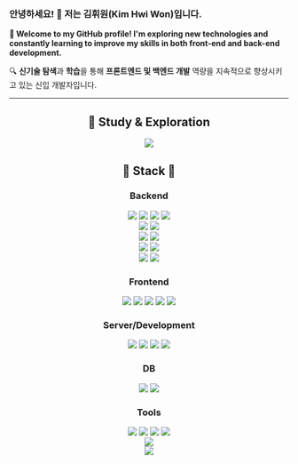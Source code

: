 ### 안녕하세요! 👋 저는 김휘원(Kim Hwi Won)입니다.

**🌟 Welcome to my GitHub profile! I'm exploring new technologies and constantly learning to improve my skills in both front-end and back-end development.**

🔍 **신기술 탐색**과 **학습**을 통해 **프론트엔드 및 백엔드 개발** 역량을 지속적으로 향상시키고 있는 신입 개발자입니다.

---

<div align="center">
  
## 📘 Study & Exploration
<a href="#"><img src="https://img.shields.io/badge/Notion-000000?style=for-the-badge&logo=Notion&logoColor=white"/></a>
<br>

## 🚀 Stack 🚀

### Backend
<img src="https://img.shields.io/badge/Java-007396?style=for-the-badge&logo=Java&logoColor=white">
<img src="https://img.shields.io/badge/Spring-6DB33F?style=for-the-badge&logo=Spring&logoColor=white">
<img src="https://img.shields.io/badge/SpringBoot-6DB33F?style=for-the-badge&logo=SpringBoot&logoColor=white">
<img src="https://img.shields.io/badge/Spring Security-6DB33F?style=for-the-badge&logo=SpringSecurity&logoColor=white"><br>
<img src="https://img.shields.io/badge/Mybatis-4B5562?style=for-the-badge&logo=Mybatis&logoColor=white">
<img src="https://img.shields.io/badge/JPA-4B5562?style=for-the-badge&logo=Java&logoColor=white"><br>
<img src="https://img.shields.io/badge/Tymeleaf-005F0F?style=for-the-badge&logo=Thymeleaf&logoColor=white">
<img src="https://img.shields.io/badge/JSP-005F0F?style=for-the-badge&logo=Java&logoColor=white"><br>
<img src="https://img.shields.io/badge/Gradle-02303A?style=for-the-badge&logo=gradle&logoColor=white">
<img src="https://img.shields.io/badge/Maven-C71A36?style=for-the-badge&logo=ApacheMaven&logoColor=white"><br>
<img src="https://img.shields.io/badge/FastAPI-009688?style=for-the-badge&logo=FastAPI&logoColor=white">
<img src="https://img.shields.io/badge/Python-3776AB?style=for-the-badge&logo=Python&logoColor=white">

### Frontend
<img src="https://img.shields.io/badge/HTML5-E34F26?style=for-the-badge&logo=HTML5&logoColor=white">
<img src="https://img.shields.io/badge/CSS3-1572B6?style=for-the-badge&logo=CSS3&logoColor=white">
<img src="https://img.shields.io/badge/JavaScript-F7DF1E?style=for-the-badge&logo=JavaScript&logoColor=black">
<img src="https://img.shields.io/badge/ExtJS-6DB33F?style=for-the-badge&logo=Sencha&logoColor=white">
<img src="https://img.shields.io/badge/Bootstrap-7952B3?style=for-the-badge&logo=Bootstrap&logoColor=white">

### Server/Development
<img src="https://img.shields.io/badge/Tomcat-F8DC75?style=for-the-badge&logo=ApacheTomcat&logoColor=black">
<img src="https://img.shields.io/badge/AWS EC2-232F3E?style=for-the-badge&logo=AmazonAWS&logoColor=white">
<img src="https://img.shields.io/badge/AWS RDS-232F3E?style=for-the-badge&logo=AmazonRDS&logoColor=white">
<img src="https://img.shields.io/badge/AWS S3-232F3E?style=for-the-badge&logo=AmazonS3&logoColor=white">

### DB
<img src="https://img.shields.io/badge/MySQL-4479A1?style=for-the-badge&logo=MySQL&logoColor=white">
<img src="https://img.shields.io/badge/Oracle-F80000?style=for-the-badge&logo=Oracle&logoColor=white">

### Tools
<img src="https://img.shields.io/badge/IntelliJ IDEA-3B00B9?style=for-the-badge&logo=intellijidea&logoColor=white">
<img src="https://img.shields.io/badge/Visual Studio Code-007ACC?style=for-the-badge&logo=VisualStudioCode&logoColor=white">
<img src="https://img.shields.io/badge/Eclipse IDE-2C2255?style=for-the-badge&logo=EclipseIDE&logoColor=white">
<img src="https://img.shields.io/badge/DBeaver-382923?style=for-the-badge&logo=dbeaver&logoColor=white">

<br>
<img src="https://github-readme-stats.vercel.app/api/top-langs/?username=Hhhhhwon&layout=compact&theme=vision-friendly-dark"><br>
<img src="https://github-readme-stats.vercel.app/api?username=Hhhhhwon&show_icons=true&theme=vision-friendly-dark">

</div>

  

<!--
**Hhhhhwon/Hhhhhwon** is a ✨ _special_ ✨ repository because its `README.md` (this file) appears on your GitHub profile.

Here are some ideas to get you started:

- 🔭 I’m currently working on ...
- 🌱 I’m currently learning ...
- 👯 I’m looking to collaborate on ...
- 🤔 I’m looking for help with ...
- 💬 Ask me about ...
- 📫 How to reach me: ...
- 😄 Pronouns: ...
- ⚡ Fun fact: ...





